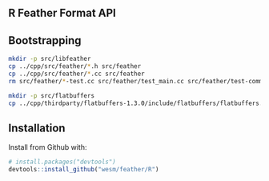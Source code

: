 ## R Feather Format API


## Bootstrapping

```sh
mkdir -p src/libfeather
cp ../cpp/src/feather/*.h src/feather
cp ../cpp/src/feather/*.cc src/feather
rm src/feather/*-test.cc src/feather/test_main.cc src/feather/test-common.h

mkdir -p src/flatbuffers
cp ../cpp/thirdparty/flatbuffers-1.3.0/include/flatbuffers/flatbuffers.h src/flatbuffers/
```

## Installation

Install from Github with:

```R
# install.packages("devtools")
devtools::install_github("wesm/feather/R")
```
